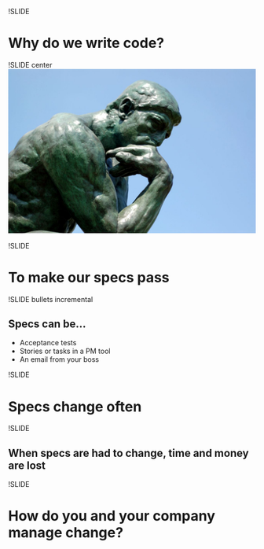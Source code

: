 !SLIDE
# Why do we write code? #

!SLIDE center
![Statue](statue.jpg)

!SLIDE
# To make our specs pass #

!SLIDE bullets incremental
## Specs can be... ##
* Acceptance tests
* Stories or tasks in a PM tool
* An email from your boss

!SLIDE
# Specs change often #

!SLIDE
## When specs are had to change, time and money are lost ##

!SLIDE
# How do you and your company manage change? #
